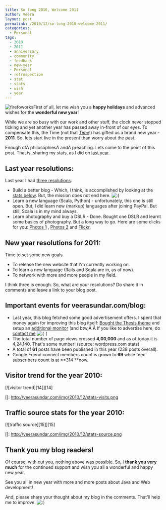 ```yaml
---
title: So long 2010, Welcome 2011
author: Veera
layout: post
permalink: /2010/12/so-long-2010-welcome-2011/
categories:
  - Personal
tags:
  - 2010
  - 2011
  - anniversary
  - community
  - feedback
  - new-year
  - Personal
  - retrospection
  - stat
  - stats
  - wish
  - year
---
```


![firefoworks][1]First of all, let me wish you a **happy holidays** and advanced wishes for the **wonderful new year**!

 [1]: http://veerasundar.com/img/2010/12/fireworks.jpg "fireworks"

While we are so busy with our work and other stuff, the clock never stopped ticking and yet another year has passed away in-front of our eyes. To compensate this, the Time (not that *[Time][2]*!) has gifted us a brand new year - **2011**. So, lets start live in the present than worry about the past.

 [2]: http://www.time.com/time/ "Time magazine"

Enough ofÂ philosophiesÂ andÂ preaching. Lets come to the point of this post. That is, sharing my stats, as I did on [last year][3].

 [3]: http://veerasundar.com/blog/2009/12/so-long-2009-welcome-2010/ "so long 2009, welcome 2010"

## Last year resolutions:

Last year I had [three resolutions][4].

 [4]: http://veerasundar.com/blog/2010/01/happy-birthday-2010/ "Happy Birthday, 2010!"

*   Build a better blog - Which, I think, is accomplished by looking at the [stats below][5]. But, the mission does not end here. ![:)][6] 
*   Learn a new language (Scala, Python) - unfortunately, this one is still open. But, I did learn new (markup) languages after joining PayPal. But still, Scala is in my mind always.
*   Learn photography and buy a DSLR - Done. Bought one DSLR and learnt some basics of photography. But a long way to go. Here are some clicks for you: [Photos 1][7] , [Photos 2][8] and [Flickr][9].

 [5]: #stats
 [6]: http://veerasundar.com/blog/wp-includes/images/smilies/icon_smile.gif
 [7]: http://veerasundar.com/blog/2010/07/few-photos-from-my-nikon-d3000/ "Photos collection 1"
 [8]: http://veerasundar.com/blog/2010/10/when-the-shutter-opened-photos/ "Photo collection 2"
 [9]: http://www.flickr.com/photos/veerasundar/ "Flickr photo stream of me"

## New year resolutions for 2011:

Time to set some new goals.

*   To release the new website that I'm currently working on.
*   To learn a new language (Rails and Scala are in, as of now).
*   To network with more and more people in my field.

I think three is enough. So, what are your resolutions? Do share it in comments and leave a link to your blog post.

## Important events for veerasundar.com/blog:

*   Last year, this blog fetched some good advertisement offers. I spent that money again for improving this blog itself: [Bought the Thesis theme][10] and setup an [additional monitor][11] (and btw,Â Â If you like to advertise here, do [contact me][12] ![:)][6] )
*   The total number of page views crossed **4,00,000** and as of today it is 4,24,140. That's some number! (source: wordpress.com stats)
*   A total of **61** posts have been published in this year (238 posts overall).
*   Google Friend connect members count is grown to **69** while feed subscribers count is at **314 **now.

 [10]: http://veerasundar.com/blog/2010/02/switching-to-thesis-wordpress-theme/ "Switching to Thesis wordpress theme"
 [11]: http://veerasundar.com/blog/2010/09/dual-monitors/ "Dual monitor"
 [12]: http://veerasundar.com/blog/contact/ "contact me"

## Visitor trend for the year 2010:

[![visitor trend][14]][14]

 []: http://veerasundar.com/img/2010/12/stats-visits.png

## Traffic source stats for the year 2010:

[![traffic source][15]][15]

 []: http://veerasundar.com/img/2010/12/stats-source.png

## Thank you my blog readers!

Of course, with out you, nothing above was possible. So, I **thank you very much** for the continued support and wish you all a wonderful and happy new year.

See you all in new year with more and more posts about Java and Web development!

And, please share your thought about my blog in the comments. That'll help me to improve. ![:)][6]